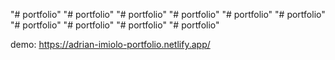"# portfolio"
"# portfolio"
"# portfolio"
"# portfolio"
"# portfolio"
"# portfolio"
"# portfolio"
"# portfolio"
"# portfolio"
"# portfolio"

demo: https://adrian-imiolo-portfolio.netlify.app/
